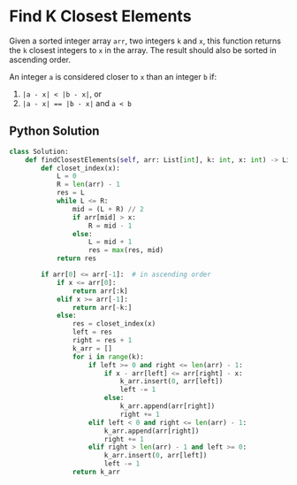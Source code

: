 # Find K Closest Elements

Given a sorted integer array `arr`, two integers `k` and `x`, this function returns the `k` closest integers to `x` in the array. The result should also be sorted in ascending order.

An integer `a` is considered closer to `x` than an integer `b` if:

1. `|a - x| < |b - x|`, or
2. `|a - x| == |b - x|` and `a < b`

## Python Solution

```python
class Solution:
    def findClosestElements(self, arr: List[int], k: int, x: int) -> List[int]:
        def closet_index(x):
            L = 0
            R = len(arr) - 1
            res = L
            while L <= R:
                mid = (L + R) // 2
                if arr[mid] > x:
                    R = mid - 1
                else:
                    L = mid + 1
                    res = max(res, mid)
            return res

        if arr[0] <= arr[-1]:  # in ascending order
            if x <= arr[0]:
                return arr[:k]
            elif x >= arr[-1]:
                return arr[-k:]
            else:
                res = closet_index(x)
                left = res
                right = res + 1
                k_arr = []
                for i in range(k):
                    if left >= 0 and right <= len(arr) - 1:
                        if x - arr[left] <= arr[right] - x:
                            k_arr.insert(0, arr[left])
                            left -= 1
                        else:
                            k_arr.append(arr[right])
                            right += 1
                    elif left < 0 and right <= len(arr) - 1:
                        k_arr.append(arr[right])
                        right += 1
                    elif right > len(arr) - 1 and left >= 0:
                        k_arr.insert(0, arr[left])
                        left -= 1
                return k_arr
